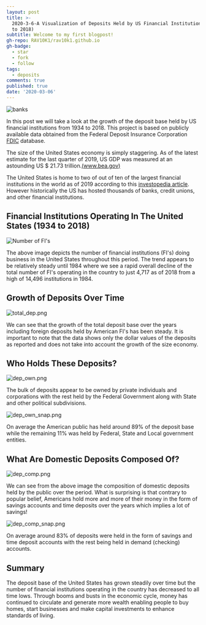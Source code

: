 ```yaml
---
layout: post
title: >-
  2020-3-6-A Visualization of Deposits Held by US Financial Institutions (1934
  to 2018)
subtitle: Welcome to my first blogpost!
gh-repo: RAV10K1/rav10k1.github.io
gh-badge:
  - star
  - fork
  - follow
tags:
  - deposits
comments: true
published: true
date: '2020-03-06'
---
```

![banks]({{site.baseurl}}/img/architectural-design-architecture-banks-barclays-351264.jpg)

In this post we will take a look at the growth of the deposit base held by US financial institutions from 1934 to 2018. This project is based on publicly available data obtained from the Federal Deposit Insurance Corporation [FDIC]((https://banks.data.fdic.gov/explore/historical/)) database.

The size of the United States economy is simply staggering. As of the latest estimate for the last quarter of 2019, US GDP was measured at an astounding US $ 21.73 trillion.[(www.bea.gov)]((www.bea.gov))

The United States is home to two of out of ten of the largest financial institutions in the world as of 2019 according to this [investopedia article](https://www.investopedia.com/articles/investing/122315/worlds-top-10-banks-jpm-wfc.asp). However historically the US has hosted thousands of banks, credit unions, and other financial institutions.


## Financial Institutions Operating In The United States (1934 to 2018)

![Number of FI's]({{site.baseurl}}/img/no_of_fis.png)

The above image depicts the number of financial institutions (FI's) doing business in the United States throughout this period. The trend appears to be relatively steady until 1984 where we see a rapid overall decline of the total number of FI's operating in the country to just 4,717 as of 2018 from a high of 14,496 institutions in 1984.

## Growth of Deposits Over Time

![total_dep.png]({{site.baseurl}}/img/total_dep.png)

We can see that the growth of the total deposit base over the years including foreign deposits held by American FI's has been steady. It is important to note that the data shows only the dollar values of the deposits as reported and does not take into account the growth of the size economy.

## Who Holds These Deposits?

![dep_own.png]({{site.baseurl}}/img/dep_own.png)

The bulk of deposits appear to be owned by private individuals and corporations with the rest held by the Federal Government along with State and other political subdivisions.

![dep_own_snap.png]({{site.baseurl}}/img/dep_own_snap.png)

On average the American public has held around 89% of the deposit base while the remaining 11% was held by Federal, State and Local government entities.

## What Are Domestic Deposits Composed Of?

![dep_comp.png]({{site.baseurl}}/img/dep_comp.png)

We can see from the above image the composition of domestic deposits held by the public over the period. What is surprising is that contrary to popular belief, Americans hold more and more of their money in the form of savings accounts and time deposits over the years which implies a lot of savings!

![dep_comp_snap.png]({{site.baseurl}}/img/dep_comp_snap.png)

On average around 83% of deposits were held in the form of savings and time deposit accounts with the rest being held in demand (checking) accounts.

## Summary

The deposit base of the United States has grown steadily over time but the number of financial institutions operating in the country has decreased to all time lows. Through booms and busts in the economic cycle, money has continued to circulate and generate more wealth enabling people to buy homes, start businesses and make capital investments to enhance standards of living.  

